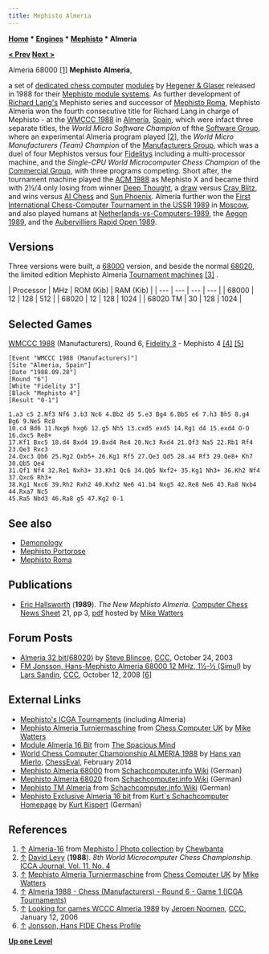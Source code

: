 ```yaml
---
title: Mephisto Almeria
---
```

**[Home](Home "Home") \* [Engines](Engines "Engines") \* [Mephisto](Mephisto "Mephisto") \* Almeria**


**[< Prev](Mephisto_Roma "Mephisto Roma") [Next >](Mephisto_Portorose "Mephisto Portorose")**



 [](https://www.flickr.com/photos/10261668@N05/859082106/in/album-72157600922171154/) Almeria 68000 <a id="cite-note-1" href="#cite-ref-1">[1]</a> 
**Mephisto Almeria**,  

a set of [dedicated chess computer](Dedicated_Chess_Computers "Dedicated Chess Computers") [modules](Module "Module") by [Hegener & Glaser](Hegener_%26_Glaser "Hegener & Glaser") released in 1988 for their [Mephisto module systems](Mephisto_Module_Systems "Mephisto Module Systems"). As further development of [Richard Lang's](Richard_Lang "Richard Lang") Mephisto series and successor of [Mephisto Roma](Mephisto_Roma "Mephisto Roma"), Mephisto Almeria won the fourth consecutive title for Richard Lang in charge of Mephisto - at the [WMCCC 1988](WMCCC_1988 "WMCCC 1988") in [Almería](https://en.wikipedia.org/wiki/Almer%C3%ADa), [Spain](https://en.wikipedia.org/wiki/Spain), which were infact three separate titles, the *World Micro Software Champion* of fthe [Software Group](WMCCC_1988#Software "WMCCC 1988"), where an experimental Almeria program played <a id="cite-note-2" href="#cite-ref-2">[2]</a>, the *World Micro Manufacturers (Team) Champion* of the [Manufacturers Group](WMCCC_1988#Manufacturers "WMCCC 1988"), which was a duel of four Mephistos versus four [Fidelitys](Fidelity "Fidelity") including a multi-processor machine, and the *Single-CPU World Microcomputer Chess Champion* of the [Commercial Group](WMCCC_1988#Commercial "WMCCC 1988"), with three programs competing. Short after, the tournament machine played the [ACM 1988](ACM_1988 "ACM 1988") as Mephisto X and became third with 2½/4 only losing from winner [Deep Thought](Deep_Thought "Deep Thought"), a [draw](ACM_1988#MephistoCrayBlitz "ACM 1988") versus [Cray Blitz](Cray_Blitz "Cray Blitz"), and wins versus [AI Chess](AI_Chess "AI Chess") and [Sun Phoenix](Phoenix "Phoenix"). Almeria further won the [First International Chess-Computer Tournament in the USSR 1989](First_International_Chess-Computer_Tournament_in_the_USSR_1989 "First International Chess-Computer Tournament in the USSR 1989") in [Moscow](https://en.wikipedia.org/wiki/Moscow), and also played humans at [Netherlands-vs-Computers-1989](Netherlands-vs-Computers-1989 "Netherlands-vs-Computers-1989"), the [Aegon 1989](Aegon_1989 "Aegon 1989"), and the [Aubervilliers Rapid Open 1989](Aubervilliers_Rapid_Open#1989 "Aubervilliers Rapid Open"). 



## Versions


Three versions were built, a [68000](68000 "68000") version, and beside the normal [68020](68020 "68020"), the limited edition Mephisto Almeria [Tournament machines](https://en.wikipedia.org/wiki/Mephisto_%28chess_computer%29#Tournament_machines) <a id="cite-note-3" href="#cite-ref-3">[3]</a> .





|  Processor
 |  MHz
 |  ROM (Kib)
 |  RAM (Kib)
 |
| --- | --- | --- | --- |
|  68000
 |  12
 |  128
 |  512
 |
|  68020
 |  12
 |  128
 |  1024
 |
|  68020 TM
 |  30
 |  128
 |  1024
 |


## Selected Games


[WMCCC 1988](WMCCC_1988 "WMCCC 1988") (Manufacturers), Round 6, [Fidelity 3](Fidelity "Fidelity") - Mephisto 4 <a id="cite-note-4" href="#cite-ref-4">[4]</a> <a id="cite-note-5" href="#cite-ref-5">[5]</a>




```
[Event "WMCCC 1988 (Manufacturers)"]
[Site "Almeria, Spain"]
[Date "1988.09.28"]
[Round "6"]
[White "Fidelity 3"]
[Black "Mephisto 4"]
[Result "0-1"]

1.a3 c5 2.Nf3 Nf6 3.b3 Nc6 4.Bb2 d5 5.e3 Bg4 6.Bb5 e6 7.h3 Bh5 8.g4 Bg6 9.Ne5 Rc8 
10.c4 Bd6 11.Nxg6 hxg6 12.g5 Nh5 13.cxd5 exd5 14.Rg1 d4 15.exd4 O-O 16.dxc5 Re8+ 
17.Kf1 Bxc5 18.d4 Bxd4 19.Bxd4 Re4 20.Nc3 Rxd4 21.Qf3 Na5 22.Rb1 Rf4 23.Qe3 Rxc3 
24.Qxc3 Qb6 25.Rg2 Qxb5+ 26.Kg1 Rf5 27.Qe3 Qd5 28.a4 Rf3 29.Qe8+ Kh7 30.Qb5 Qe4 
31.Qf1 Nf4 32.Re1 Nxh3+ 33.Kh1 Qc6 34.Qb5 Nxf2+ 35.Kg1 Nh3+ 36.Kh2 Nf4 37.Qxc6 Rh3+ 
38.Kg1 Nxc6 39.Rh2 Rxh2 40.Kxh2 Ne6 41.b4 Nxg5 42.Re8 Ne6 43.Ra8 Nxb4 44.Rxa7 Nc5 
45.Ra5 Nbd3 46.Ra8 g5 47.Kg2 0-1

```

## See also


* [Demonology](Category:Demonology "Category:Demonology")
* [Mephisto Portorose](Mephisto_Portorose "Mephisto Portorose")
* [Mephisto Roma](Mephisto_Roma "Mephisto Roma")


## Publications


* [Eric Hallsworth](Eric_Hallsworth "Eric Hallsworth") (**1989**). *The New Mephisto Almeria*. [Computer Chess News Sheet](Selective_Search "Selective Search") 21, pp 3, [pdf](http://www.chesscomputeruk.com/SS_21.pdf) hosted by [Mike Watters](Mike_Watters "Mike Watters")


## Forum Posts


* [Almeria 32 bit(68020)](https://www.stmintz.com/ccc/index.php?id=323455) by [Steve Blincoe](Steve_Blincoe "Steve Blincoe"), [CCC](CCC "CCC"), October 24, 2003
* [FM Jonsson, Hans-Mephisto Almeria 68000 12 MHz, 1½-½ (Simul)](http://www.talkchess.com/forum/viewtopic.php?t=24344) by [Lars Sandin](index.php?title=Lars_Sandin&action=edit&redlink=1 "Lars Sandin (page does not exist)"), [CCC](CCC "CCC"), October 12, 2008 <a id="cite-note-6" href="#cite-ref-6">[6]</a>


## External Links


* [Mephisto's ICGA Tournaments](https://www.game-ai-forum.org/icga-tournaments/program.php?id=202) (including Almeria)
* [Mephisto Almeria Turniermaschine](http://www.chesscomputeruk.com/html/mephisto_almeria_turniermaschi.html) from [Chess Computer UK](http://www.chesscomputeruk.com/index.html) by [Mike Watters](Mike_Watters "Mike Watters")
* [Module Almeria 16 Bit](http://www.spacious-mind.com/html/module_almeria_16_bit.html) from [The Spacious Mind](The_Spacious_Mind "The Spacious Mind")
* [World Chess Computer Championship ALMERIA 1988](http://chesseval.com/WorldChampion/Almeria1988.htm) by [Hans van Mierlo](index.php?title=Hans_van_Mierlo&action=edit&redlink=1 "Hans van Mierlo (page does not exist)"), [ChessEval](http://www.chesseval.com/index.html), February 2014
* [Mephisto Almeria 68000](http://www.schach-computer.info/wiki/index.php/Mephisto_Almeria_68000) from [Schachcomputer.info Wiki](http://www.schach-computer.info/wiki/index.php/Hauptseite_En) (German)
* [Mephisto Almeria 68020](http://www.schach-computer.info/wiki/index.php/Mephisto_Almeria_68020) from [Schachcomputer.info Wiki](http://www.schach-computer.info/wiki/index.php/Hauptseite_En) (German)
* [Mephisto TM Almeria](http://www.schach-computer.info/wiki/index.php/Mephisto_TM_Almeria) from [Schachcomputer.info Wiki](http://www.schach-computer.info/wiki/index.php/Hauptseite_En) (German)
* [Mephisto Exclusive Almeria 16 bit](http://www.schachcomputer.at/almeria.htm) from [Kurt´s Schachcomputer Homepage](http://www.schachcomputer.at/index.htm) by [Kurt Kispert](Kurt_Kispert "Kurt Kispert") (German)


## References


1. <a id="cite-ref-1" href="#cite-note-1">↑</a> [Almeria-16](https://www.flickr.com/photos/10261668@N05/859082106/in/album-72157600922171154/) from [Mephisto | Photo collection](http://www.flickr.com/photos/10261668@N05/sets/72157600922171154/) by [Chewbanta](Steve_Blincoe "Steve Blincoe")
2. <a id="cite-ref-2" href="#cite-note-2">↑</a>  [David Levy](David_Levy "David Levy") (**1988**). *8th World Microcomputer Chess Championship*. [ICCA Journal, Vol. 11, No. 4](ICGA_Journal#11_4 "ICGA Journal")
3. <a id="cite-ref-3" href="#cite-note-3">↑</a> [Mephisto Almeria Turniermaschine](http://www.chesscomputeruk.com/html/mephisto_almeria_turniermaschi.html) from [Chess Computer UK](http://www.chesscomputeruk.com/index.html) by [Mike Watters](Mike_Watters "Mike Watters")
4. <a id="cite-ref-4" href="#cite-note-4">↑</a> [Almeria 1988 - Chess (Manufacturers) - Round 6 - Game 1 (ICGA Tournaments)](http://www.grappa.univ-lille3.fr/icga/round.php?tournament=158&round=6&id=1)
5. <a id="cite-ref-5" href="#cite-note-5">↑</a> [Looking for games WCCC Almeria 1989](https://www.stmintz.com/ccc/index.php?id=478965) by [Jeroen Noomen](Jeroen_Noomen "Jeroen Noomen"), [CCC](CCC "CCC"), January 12, 2006
6. <a id="cite-ref-6" href="#cite-note-6">↑</a> [Jonsson, Hans FIDE Chess Profile](http://ratings.fide.com/card.phtml?event=1700820)

**[Up one Level](Mephisto "Mephisto")**







 
